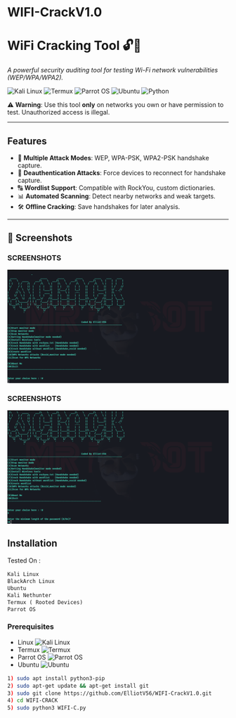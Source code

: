 # WIFI-CrackV1.0
# WiFi Cracking Tool 🔓📡  
*A powerful security auditing tool for testing Wi-Fi network vulnerabilities (WEP/WPA/WPA2).*  

![Kali Linux](https://img.shields.io/badge/Kali_Linux-557C94?style=for-the-badge&logo=kali-linux&logoColor=white)
![Termux](https://img.shields.io/badge/Termux-000000?style=for-the-badge&logo=termux&logoColor=white)
![Parrot OS](https://img.shields.io/badge/Parrot_OS-FF6600?style=for-the-badge&logo=parrotos&logoColor=white)
![Ubuntu](https://img.shields.io/badge/Ubuntu-E95420?style=for-the-badge&logo=ubuntu&logoColor=white)
![Python](https://img.shields.io/badge/Python-3.x-blue)  

⚠ **Warning**: Use this tool **only** on networks you own or have permission to test. Unauthorized access is illegal.  

---

## Features  
- 🎯 **Multiple Attack Modes**: WEP, WPA-PSK, WPA2-PSK handshake capture.  
- 📡 **Deauthentication Attacks**: Force devices to reconnect for handshake capture.  
- 🔠 **Wordlist Support**: Compatible with RockYou, custom dictionaries.  
- 📊 **Automated Scanning**: Detect nearby networks and weak targets.  
- 🛠 **Offline Cracking**: Save handshakes for later analysis.  

---

## 📸 Screenshots  

### **SCREENSHOTS**  
![WCRACK](main.png)  

### **SCREENSHOTS**  
![WCRACK](main2.png)  


## Installation  
Tested On :

    Kali Linux
    BlackArch Linux
    Ubuntu
    Kali Nethunter
    Termux ( Rooted Devices)
    Parrot OS

### Prerequisites  
- Linux ![Kali Linux](https://img.shields.io/badge/Kali_Linux-557C94?style=for-the-badge&logo=kali-linux&logoColor=white)
- Termux ![Termux](https://img.shields.io/badge/Termux-000000?style=for-the-badge&logo=termux&logoColor=white)
-  Parrot OS ![Parrot OS](https://img.shields.io/badge/Parrot_OS-FF6600?style=for-the-badge&logo=parrotos&logoColor=white)
-  Ubuntu ![Ubuntu](https://img.shields.io/badge/Ubuntu-E95420?style=for-the-badge&logo=ubuntu&logoColor=white)
```bash
1) sudo apt install python3-pip
2) sudo apt-get update && apt-get install git
3) sudo git clone https://github.com/ElliotV56/WIFI-CrackV1.0.git
4) cd WIFI-CRACK
5) sudo python3 WIFI-C.py
